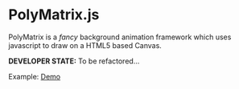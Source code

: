 # PolyMatrix.js

PolyMatrix is a *fancy* background animation framework which uses javascript to draw on a HTML5 based Canvas.

**DEVELOPER STATE:** To be refactored...

Example: [Demo](http://polymatrix.koalagangsta.de/)

